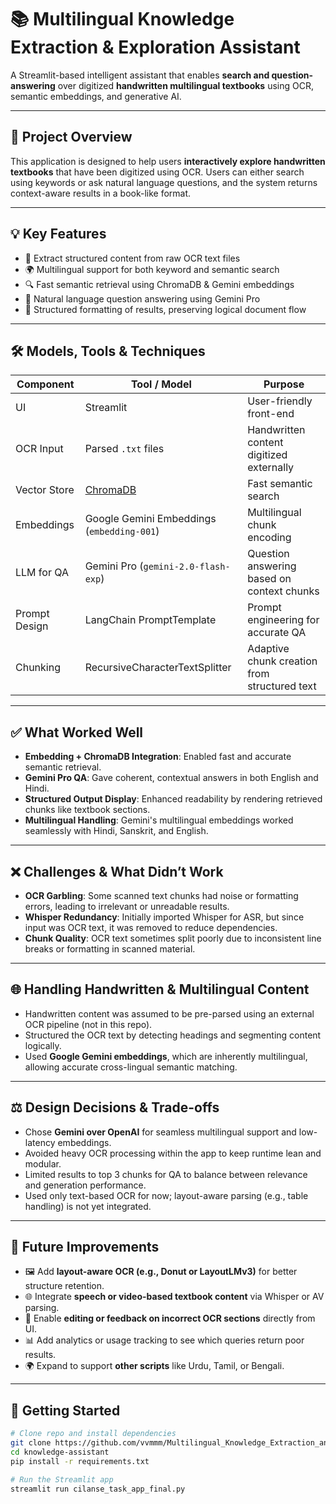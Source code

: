 # 📚 Multilingual Knowledge Extraction & Exploration Assistant

A Streamlit-based intelligent assistant that enables **search and question-answering** over digitized **handwritten multilingual textbooks** using OCR, semantic embeddings, and generative AI.

---

## 🔧 Project Overview

This application is designed to help users **interactively explore handwritten textbooks** that have been digitized using OCR. Users can either search using keywords or ask natural language questions, and the system returns context-aware results in a book-like format.

---

## 💡 Key Features

- 📖 Extract structured content from raw OCR text files
- 🌍 Multilingual support for both keyword and semantic search
- 🔍 Fast semantic retrieval using ChromaDB & Gemini embeddings
- 🤖 Natural language question answering using Gemini Pro
- 📐 Structured formatting of results, preserving logical document flow

---

## 🛠️ Models, Tools & Techniques

| Component              | Tool / Model                          | Purpose                                       |
|------------------------|----------------------------------------|-----------------------------------------------|
| UI                     | Streamlit                              | User-friendly front-end                       |
| OCR Input              | Parsed `.txt` files                    | Handwritten content digitized externally      |
| Vector Store           | [ChromaDB](https://www.trychroma.com/) | Fast semantic search                          |
| Embeddings             | Google Gemini Embeddings (`embedding-001`) | Multilingual chunk encoding              |
| LLM for QA             | Gemini Pro (`gemini-2.0-flash-exp`)         | Question answering based on context chunks    |
| Prompt Design          | LangChain PromptTemplate               | Prompt engineering for accurate QA            |
| Chunking               | RecursiveCharacterTextSplitter         | Adaptive chunk creation from structured text  |

---

## ✅ What Worked Well

- **Embedding + ChromaDB Integration**: Enabled fast and accurate semantic retrieval.
- **Gemini Pro QA**: Gave coherent, contextual answers in both English and Hindi.
- **Structured Output Display**: Enhanced readability by rendering retrieved chunks like textbook sections.
- **Multilingual Handling**: Gemini's multilingual embeddings worked seamlessly with Hindi, Sanskrit, and English.

---

## ❌ Challenges & What Didn’t Work

- **OCR Garbling**: Some scanned text chunks had noise or formatting errors, leading to irrelevant or unreadable results.
- **Whisper Redundancy**: Initially imported Whisper for ASR, but since input was OCR text, it was removed to reduce dependencies.
- **Chunk Quality**: OCR text sometimes split poorly due to inconsistent line breaks or formatting in scanned material.

---

## 🌐 Handling Handwritten & Multilingual Content

- Handwritten content was assumed to be pre-parsed using an external OCR pipeline (not in this repo).
- Structured the OCR text by detecting headings and segmenting content logically.
- Used **Google Gemini embeddings**, which are inherently multilingual, allowing accurate cross-lingual semantic matching.

---

## ⚖️ Design Decisions & Trade-offs

- Chose **Gemini over OpenAI** for seamless multilingual support and low-latency embeddings.
- Avoided heavy OCR processing within the app to keep runtime lean and modular.
- Limited results to top 3 chunks for QA to balance between relevance and generation performance.
- Used only text-based OCR for now; layout-aware parsing (e.g., table handling) is not yet integrated.

---

## 🔮 Future Improvements

- 🖼️ Add **layout-aware OCR (e.g., Donut or LayoutLMv3)** for better structure retention.
- 🌐 Integrate **speech or video-based textbook content** via Whisper or AV parsing.
- 📝 Enable **editing or feedback on incorrect OCR sections** directly from UI.
- 📊 Add analytics or usage tracking to see which queries return poor results.
- 🌍 Expand to support **other scripts** like Urdu, Tamil, or Bengali.

---

## 🚀 Getting Started

```bash
# Clone repo and install dependencies
git clone https://github.com/vvmmm/Multilingual_Knowledge_Extraction_and_Exploration_assistant_cilanse_task
cd knowledge-assistant
pip install -r requirements.txt

# Run the Streamlit app
streamlit run cilanse_task_app_final.py

